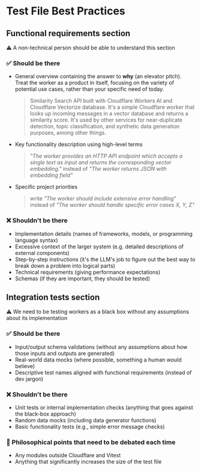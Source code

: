 # Test File Best Practices

## Functional requirements section
⚠️ A non-technical person should be able to understand this section
### ✅️ Should be there
- General overview containing the answer to **why** (an elevator pitch). Treat the worker as a product in itself, focusing on the variety of potential use cases, rather than your specific need of today.
   > Similarity Search API built with Cloudflare Workers AI and Cloudflare Vectorize database. It's a simple Cloudflare worker that looks up incoming messages in a vector database and returns a similarity score. It's used by other services for near-duplicate detection, topic classification, and synthetic data generation purposes, among other things.
- Key functionality description using high-level terms
   > *"The worker provides an HTTP API endpoint which accepts a single text as input and returns the corresponding vector embedding."* instead of *"The worker returns JSON with embedding field"*
- Specific project priorities
   > write *"The worker should include extensive error handling"* instead of *"The worker should handle specific error cases X, Y, Z"*
### ❌ Shouldn't be there
- Implementation details (names of frameworks, models, or programming language syntax)
- Excessive context of the larger system (e.g. detailed descriptions of external components)
- Step-by-step instructions (it's the LLM's job to figure out the best way to break down a problem into logical parts)
- Technical requirements (giving performance expectations)
- Schemas (if they are important, they should be tested)
## Integration tests section
⚠️ We need to be testing workers as a black box without any assumptions about its implementation
### ✅️ Should be there
- Input/output schema validations (without any assumptions about how those inputs and outputs are generated)
- Real-world data mocks (where possible, something a human would believe)
- Descriptive test names aligned with functional requirements (instead of dev jargon)
### ❌ Shouldn't be there
- Unit tests or internal implementation checks (anything that goes against the black-box approach)
- Random data mocks (including data generator functions)
- Basic functionality tests (e.g., simple error message checks)
### 🤔 Philosophical points that need to be debated each time
- Any modules outside Cloudflare and Vitest
- Anything that significantly increases the size of the test file
